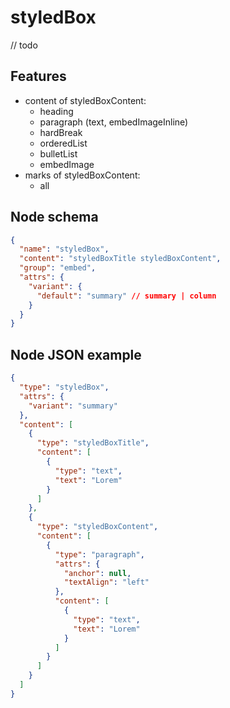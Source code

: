 # styledBox

// todo

## Features
- content of styledBoxContent:
  - heading
  - paragraph (text, embedImageInline)
  - hardBreak
  - orderedList
  - bulletList
  - embedImage
- marks of styledBoxContent:
  - all


## Node schema

```json
{
  "name": "styledBox",
  "content": "styledBoxTitle styledBoxContent",
  "group": "embed",
  "attrs": {
    "variant": {
      "default": "summary" // summary | column
    }
  }
}
```

## Node JSON example

```json
{
  "type": "styledBox",
  "attrs": {
    "variant": "summary"
  },
  "content": [
    {
      "type": "styledBoxTitle",
      "content": [
        {
          "type": "text",
          "text": "Lorem"
        }
      ]
    },
    {
      "type": "styledBoxContent",
      "content": [
        {
          "type": "paragraph",
          "attrs": {
            "anchor": null,
            "textAlign": "left"
          },
          "content": [
            {
              "type": "text",
              "text": "Lorem"
            }
          ]
        }
      ]
    }
  ]
}
```
